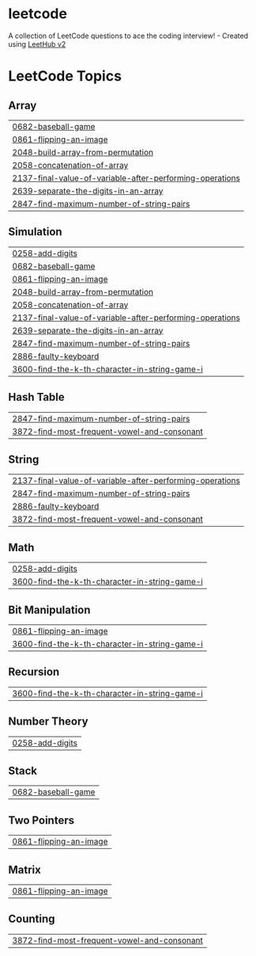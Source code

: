 # leetcode
A collection of LeetCode questions to ace the coding interview! - Created using [LeetHub v2](https://github.com/arunbhardwaj/LeetHub-2.0)

<!---LeetCode Topics Start-->
# LeetCode Topics
## Array
|  |
| ------- |
| [0682-baseball-game](https://github.com/sanjairam575/leetcode/tree/master/0682-baseball-game) |
| [0861-flipping-an-image](https://github.com/sanjairam575/leetcode/tree/master/0861-flipping-an-image) |
| [2048-build-array-from-permutation](https://github.com/sanjairam575/leetcode/tree/master/2048-build-array-from-permutation) |
| [2058-concatenation-of-array](https://github.com/sanjairam575/leetcode/tree/master/2058-concatenation-of-array) |
| [2137-final-value-of-variable-after-performing-operations](https://github.com/sanjairam575/leetcode/tree/master/2137-final-value-of-variable-after-performing-operations) |
| [2639-separate-the-digits-in-an-array](https://github.com/sanjairam575/leetcode/tree/master/2639-separate-the-digits-in-an-array) |
| [2847-find-maximum-number-of-string-pairs](https://github.com/sanjairam575/leetcode/tree/master/2847-find-maximum-number-of-string-pairs) |
## Simulation
|  |
| ------- |
| [0258-add-digits](https://github.com/sanjairam575/leetcode/tree/master/0258-add-digits) |
| [0682-baseball-game](https://github.com/sanjairam575/leetcode/tree/master/0682-baseball-game) |
| [0861-flipping-an-image](https://github.com/sanjairam575/leetcode/tree/master/0861-flipping-an-image) |
| [2048-build-array-from-permutation](https://github.com/sanjairam575/leetcode/tree/master/2048-build-array-from-permutation) |
| [2058-concatenation-of-array](https://github.com/sanjairam575/leetcode/tree/master/2058-concatenation-of-array) |
| [2137-final-value-of-variable-after-performing-operations](https://github.com/sanjairam575/leetcode/tree/master/2137-final-value-of-variable-after-performing-operations) |
| [2639-separate-the-digits-in-an-array](https://github.com/sanjairam575/leetcode/tree/master/2639-separate-the-digits-in-an-array) |
| [2847-find-maximum-number-of-string-pairs](https://github.com/sanjairam575/leetcode/tree/master/2847-find-maximum-number-of-string-pairs) |
| [2886-faulty-keyboard](https://github.com/sanjairam575/leetcode/tree/master/2886-faulty-keyboard) |
| [3600-find-the-k-th-character-in-string-game-i](https://github.com/sanjairam575/leetcode/tree/master/3600-find-the-k-th-character-in-string-game-i) |
## Hash Table
|  |
| ------- |
| [2847-find-maximum-number-of-string-pairs](https://github.com/sanjairam575/leetcode/tree/master/2847-find-maximum-number-of-string-pairs) |
| [3872-find-most-frequent-vowel-and-consonant](https://github.com/sanjairam575/leetcode/tree/master/3872-find-most-frequent-vowel-and-consonant) |
## String
|  |
| ------- |
| [2137-final-value-of-variable-after-performing-operations](https://github.com/sanjairam575/leetcode/tree/master/2137-final-value-of-variable-after-performing-operations) |
| [2847-find-maximum-number-of-string-pairs](https://github.com/sanjairam575/leetcode/tree/master/2847-find-maximum-number-of-string-pairs) |
| [2886-faulty-keyboard](https://github.com/sanjairam575/leetcode/tree/master/2886-faulty-keyboard) |
| [3872-find-most-frequent-vowel-and-consonant](https://github.com/sanjairam575/leetcode/tree/master/3872-find-most-frequent-vowel-and-consonant) |
## Math
|  |
| ------- |
| [0258-add-digits](https://github.com/sanjairam575/leetcode/tree/master/0258-add-digits) |
| [3600-find-the-k-th-character-in-string-game-i](https://github.com/sanjairam575/leetcode/tree/master/3600-find-the-k-th-character-in-string-game-i) |
## Bit Manipulation
|  |
| ------- |
| [0861-flipping-an-image](https://github.com/sanjairam575/leetcode/tree/master/0861-flipping-an-image) |
| [3600-find-the-k-th-character-in-string-game-i](https://github.com/sanjairam575/leetcode/tree/master/3600-find-the-k-th-character-in-string-game-i) |
## Recursion
|  |
| ------- |
| [3600-find-the-k-th-character-in-string-game-i](https://github.com/sanjairam575/leetcode/tree/master/3600-find-the-k-th-character-in-string-game-i) |
## Number Theory
|  |
| ------- |
| [0258-add-digits](https://github.com/sanjairam575/leetcode/tree/master/0258-add-digits) |
## Stack
|  |
| ------- |
| [0682-baseball-game](https://github.com/sanjairam575/leetcode/tree/master/0682-baseball-game) |
## Two Pointers
|  |
| ------- |
| [0861-flipping-an-image](https://github.com/sanjairam575/leetcode/tree/master/0861-flipping-an-image) |
## Matrix
|  |
| ------- |
| [0861-flipping-an-image](https://github.com/sanjairam575/leetcode/tree/master/0861-flipping-an-image) |
## Counting
|  |
| ------- |
| [3872-find-most-frequent-vowel-and-consonant](https://github.com/sanjairam575/leetcode/tree/master/3872-find-most-frequent-vowel-and-consonant) |
<!---LeetCode Topics End-->